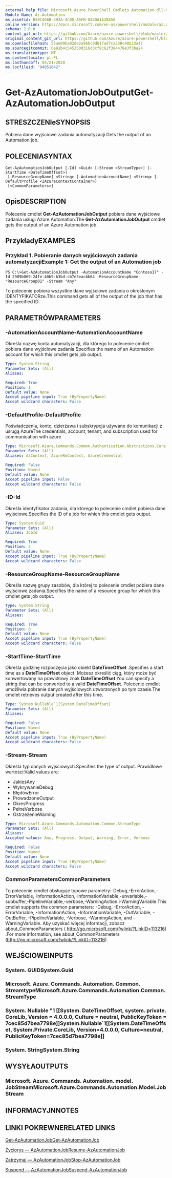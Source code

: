 ```yaml
---
external help file: Microsoft.Azure.PowerShell.Cmdlets.Automation.dll-Help.xml
Module Name: Az.Automation
ms.assetid: B39C4D6B-392A-4C8D-A6FB-886DA1A2BA58
online version: https://docs.microsoft.com/en-us/powershell/module/az.automation/get-azautomationjoboutput
schema: 2.0.0
content_git_url: https://github.com/Azure/azure-powershell/blob/master/src/Automation/Automation/help/Get-AzAutomationJobOutput.md
original_content_git_url: https://github.com/Azure/azure-powershell/blob/master/src/Automation/Automation/help/Get-AzAutomationJobOutput.md
ms.openlocfilehash: 53ae09ba82de2a96bc9db17ad7ca538c48b23a47
ms.sourcegitcommit: 6a91b4c545350d316d3cf8c62f384478e3f3ba24
ms.translationtype: MT
ms.contentlocale: pl-PL
ms.lasthandoff: 04/21/2020
ms.locfileid: "94051642"
---
```

# <span data-ttu-id="9d6ed-101">Get-AzAutomationJobOutput</span><span class="sxs-lookup"><span data-stu-id="9d6ed-101">Get-AzAutomationJobOutput</span></span>

## <span data-ttu-id="9d6ed-102">STRESZCZENIe</span><span class="sxs-lookup"><span data-stu-id="9d6ed-102">SYNOPSIS</span></span>
<span data-ttu-id="9d6ed-103">Pobiera dane wyjściowe zadania automatyzacji.</span><span class="sxs-lookup"><span data-stu-id="9d6ed-103">Gets the output of an Automation job.</span></span>

## <span data-ttu-id="9d6ed-104">POLECENIA</span><span class="sxs-lookup"><span data-stu-id="9d6ed-104">SYNTAX</span></span>

```
Get-AzAutomationJobOutput [-Id] <Guid> [-Stream <StreamType>] [-StartTime <DateTimeOffset>]
 [-ResourceGroupName] <String> [-AutomationAccountName] <String> [-DefaultProfile <IAzureContextContainer>]
 [<CommonParameters>]
```

## <span data-ttu-id="9d6ed-105">Opis</span><span class="sxs-lookup"><span data-stu-id="9d6ed-105">DESCRIPTION</span></span>
<span data-ttu-id="9d6ed-106">Polecenie cmdlet **Get-AzAutomationJobOutput** pobiera dane wyjściowe zadania usługi Azure Automation.</span><span class="sxs-lookup"><span data-stu-id="9d6ed-106">The **Get-AzAutomationJobOutput** cmdlet gets the output of an Azure Automation job.</span></span>

## <span data-ttu-id="9d6ed-107">Przykłady</span><span class="sxs-lookup"><span data-stu-id="9d6ed-107">EXAMPLES</span></span>

### <span data-ttu-id="9d6ed-108">Przykład 1. Pobieranie danych wyjściowych zadania automatyzacji</span><span class="sxs-lookup"><span data-stu-id="9d6ed-108">Example 1: Get the output of an Automation job</span></span>
```
PS C:\>Get-AzAutomationJobOutput -AutomationAccountName "Contoso17" -Id 2989b069-24fe-40b9-b3bd-cb7e5eac4b64 -ResourceGroupName "ResourceGroup01" -Stream "Any"
```

<span data-ttu-id="9d6ed-109">To polecenie pobiera wszystkie dane wyjściowe zadania o określonym IDENTYFIKATORze.</span><span class="sxs-lookup"><span data-stu-id="9d6ed-109">This command gets all of the output of the job that has the specified ID.</span></span>

## <span data-ttu-id="9d6ed-110">PARAMETRÓW</span><span class="sxs-lookup"><span data-stu-id="9d6ed-110">PARAMETERS</span></span>

### <span data-ttu-id="9d6ed-111">-AutomationAccountName</span><span class="sxs-lookup"><span data-stu-id="9d6ed-111">-AutomationAccountName</span></span>
<span data-ttu-id="9d6ed-112">Określa nazwę konta automatyzacji, dla którego to polecenie cmdlet pobiera dane wyjściowe zadania.</span><span class="sxs-lookup"><span data-stu-id="9d6ed-112">Specifies the name of an Automation account for which this cmdlet gets job output.</span></span>

```yaml
Type: System.String
Parameter Sets: (All)
Aliases:

Required: True
Position: 1
Default value: None
Accept pipeline input: True (ByPropertyName)
Accept wildcard characters: False
```

### <span data-ttu-id="9d6ed-113">-DefaultProfile</span><span class="sxs-lookup"><span data-stu-id="9d6ed-113">-DefaultProfile</span></span>
<span data-ttu-id="9d6ed-114">Poświadczenia, konto, dzierżawa i subskrypcja używane do komunikacji z usługą Azure</span><span class="sxs-lookup"><span data-stu-id="9d6ed-114">The credentials, account, tenant, and subscription used for communication with azure</span></span>

```yaml
Type: Microsoft.Azure.Commands.Common.Authentication.Abstractions.Core.IAzureContextContainer
Parameter Sets: (All)
Aliases: AzContext, AzureRmContext, AzureCredential

Required: False
Position: Named
Default value: None
Accept pipeline input: False
Accept wildcard characters: False
```

### <span data-ttu-id="9d6ed-115">-ID</span><span class="sxs-lookup"><span data-stu-id="9d6ed-115">-Id</span></span>
<span data-ttu-id="9d6ed-116">Określa identyfikator zadania, dla którego to polecenie cmdlet pobiera dane wyjściowe.</span><span class="sxs-lookup"><span data-stu-id="9d6ed-116">Specifies the ID of a job for which this cmdlet gets output.</span></span>

```yaml
Type: System.Guid
Parameter Sets: (All)
Aliases: JobId

Required: True
Position: 2
Default value: None
Accept pipeline input: True (ByPropertyName)
Accept wildcard characters: False
```

### <span data-ttu-id="9d6ed-117">-ResourceGroupName</span><span class="sxs-lookup"><span data-stu-id="9d6ed-117">-ResourceGroupName</span></span>
<span data-ttu-id="9d6ed-118">Określa nazwę grupy zasobów, dla której to polecenie cmdlet pobiera dane wyjściowe zadania.</span><span class="sxs-lookup"><span data-stu-id="9d6ed-118">Specifies the name of a resource group for which this cmdlet gets job output.</span></span>

```yaml
Type: System.String
Parameter Sets: (All)
Aliases:

Required: True
Position: 0
Default value: None
Accept pipeline input: True (ByPropertyName)
Accept wildcard characters: False
```

### <span data-ttu-id="9d6ed-119">-StartTime</span><span class="sxs-lookup"><span data-stu-id="9d6ed-119">-StartTime</span></span>
<span data-ttu-id="9d6ed-120">Określa godzinę rozpoczęcia jako obiekt **DateTimeOffset** .</span><span class="sxs-lookup"><span data-stu-id="9d6ed-120">Specifies a start time as a **DateTimeOffset** object.</span></span>
<span data-ttu-id="9d6ed-121">Możesz określić ciąg, który może być konwertowany na prawidłowy znak **DateTimeOffset**.</span><span class="sxs-lookup"><span data-stu-id="9d6ed-121">You can specify a string that can be converted to a valid **DateTimeOffset**.</span></span>
<span data-ttu-id="9d6ed-122">Polecenie cmdlet umożliwia pobranie danych wyjściowych utworzonych po tym czasie.</span><span class="sxs-lookup"><span data-stu-id="9d6ed-122">The cmdlet retrieves output created after this time.</span></span>

```yaml
Type: System.Nullable`1[System.DateTimeOffset]
Parameter Sets: (All)
Aliases:

Required: False
Position: Named
Default value: None
Accept pipeline input: True (ByPropertyName)
Accept wildcard characters: False
```

### <span data-ttu-id="9d6ed-123">-Stream</span><span class="sxs-lookup"><span data-stu-id="9d6ed-123">-Stream</span></span>
<span data-ttu-id="9d6ed-124">Określa typ danych wyjściowych.</span><span class="sxs-lookup"><span data-stu-id="9d6ed-124">Specifies the type of output.</span></span>
<span data-ttu-id="9d6ed-125">Prawidłowe wartości:</span><span class="sxs-lookup"><span data-stu-id="9d6ed-125">Valid values are:</span></span> 
- <span data-ttu-id="9d6ed-126">Jakieś</span><span class="sxs-lookup"><span data-stu-id="9d6ed-126">Any</span></span>
- <span data-ttu-id="9d6ed-127">Wykrywanie</span><span class="sxs-lookup"><span data-stu-id="9d6ed-127">Debug</span></span>
- <span data-ttu-id="9d6ed-128">Błędów</span><span class="sxs-lookup"><span data-stu-id="9d6ed-128">Error</span></span>
- <span data-ttu-id="9d6ed-129">Prowadzone</span><span class="sxs-lookup"><span data-stu-id="9d6ed-129">Output</span></span>
- <span data-ttu-id="9d6ed-130">Okres</span><span class="sxs-lookup"><span data-stu-id="9d6ed-130">Progress</span></span>
- <span data-ttu-id="9d6ed-131">Pełne</span><span class="sxs-lookup"><span data-stu-id="9d6ed-131">Verbose</span></span>
- <span data-ttu-id="9d6ed-132">Ostrzeżenie</span><span class="sxs-lookup"><span data-stu-id="9d6ed-132">Warning</span></span>

```yaml
Type: Microsoft.Azure.Commands.Automation.Common.StreamType
Parameter Sets: (All)
Aliases:
Accepted values: Any, Progress, Output, Warning, Error, Verbose

Required: False
Position: Named
Default value: None
Accept pipeline input: True (ByPropertyName)
Accept wildcard characters: False
```

### <span data-ttu-id="9d6ed-133">CommonParameters</span><span class="sxs-lookup"><span data-stu-id="9d6ed-133">CommonParameters</span></span>
<span data-ttu-id="9d6ed-134">To polecenie cmdlet obsługuje typowe parametry:-Debug,-ErrorAction,-ErrorVariable,-InformationAction,-InformationVariable,-unvariable,-subbuffer,-PipelineVariable,-verbose,-WarningAction i-WarningVariable.</span><span class="sxs-lookup"><span data-stu-id="9d6ed-134">This cmdlet supports the common parameters: -Debug, -ErrorAction, -ErrorVariable, -InformationAction, -InformationVariable, -OutVariable, -OutBuffer, -PipelineVariable, -Verbose, -WarningAction, and -WarningVariable.</span></span> <span data-ttu-id="9d6ed-135">Aby uzyskać więcej informacji, zobacz about_CommonParameters ( http://go.microsoft.com/fwlink/?LinkID=113216) .</span><span class="sxs-lookup"><span data-stu-id="9d6ed-135">For more information, see about_CommonParameters (http://go.microsoft.com/fwlink/?LinkID=113216).</span></span>

## <span data-ttu-id="9d6ed-136">WEJŚCIOWE</span><span class="sxs-lookup"><span data-stu-id="9d6ed-136">INPUTS</span></span>

### <span data-ttu-id="9d6ed-137">System. GUID</span><span class="sxs-lookup"><span data-stu-id="9d6ed-137">System.Guid</span></span>

### <span data-ttu-id="9d6ed-138">Microsoft. Azure. Commands. Automation. Common. Streamtype</span><span class="sxs-lookup"><span data-stu-id="9d6ed-138">Microsoft.Azure.Commands.Automation.Common.StreamType</span></span>

### <span data-ttu-id="9d6ed-139">System. Nullable "1 [[System. DateTimeOffset, system. private. CoreLib, Version = 4.0.0.0, Culture = neutral, PublicKeyToken = 7cec85d7bea7798e]]</span><span class="sxs-lookup"><span data-stu-id="9d6ed-139">System.Nullable\`1[[System.DateTimeOffset, System.Private.CoreLib, Version=4.0.0.0, Culture=neutral, PublicKeyToken=7cec85d7bea7798e]]</span></span>

### <span data-ttu-id="9d6ed-140">System. String</span><span class="sxs-lookup"><span data-stu-id="9d6ed-140">System.String</span></span>

## <span data-ttu-id="9d6ed-141">WYSYŁA</span><span class="sxs-lookup"><span data-stu-id="9d6ed-141">OUTPUTS</span></span>

### <span data-ttu-id="9d6ed-142">Microsoft. Azure. Commands. Automation. model. JobStream</span><span class="sxs-lookup"><span data-stu-id="9d6ed-142">Microsoft.Azure.Commands.Automation.Model.JobStream</span></span>

## <span data-ttu-id="9d6ed-143">INFORMACYJN</span><span class="sxs-lookup"><span data-stu-id="9d6ed-143">NOTES</span></span>

## <span data-ttu-id="9d6ed-144">LINKI POKREWNE</span><span class="sxs-lookup"><span data-stu-id="9d6ed-144">RELATED LINKS</span></span>

[<span data-ttu-id="9d6ed-145">Get-AzAutomationJob</span><span class="sxs-lookup"><span data-stu-id="9d6ed-145">Get-AzAutomationJob</span></span>](./Get-AzAutomationJob.md)

[<span data-ttu-id="9d6ed-146">Życiorys — AzAutomationJob</span><span class="sxs-lookup"><span data-stu-id="9d6ed-146">Resume-AzAutomationJob</span></span>](./Resume-AzAutomationJob.md)

[<span data-ttu-id="9d6ed-147">Zatrzymaj — AzAutomationJob</span><span class="sxs-lookup"><span data-stu-id="9d6ed-147">Stop-AzAutomationJob</span></span>](./Stop-AzAutomationJob.md)

[<span data-ttu-id="9d6ed-148">Suspend — AzAutomationJob</span><span class="sxs-lookup"><span data-stu-id="9d6ed-148">Suspend-AzAutomationJob</span></span>](./Suspend-AzAutomationJob.md)



